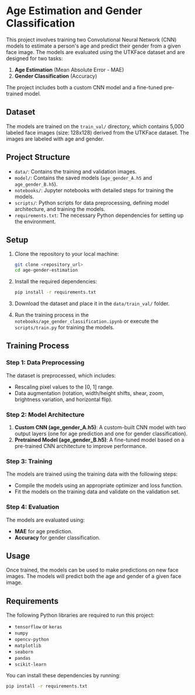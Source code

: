 # Age Estimation and Gender Classification


This project involves training two Convolutional Neural Network (CNN) models to estimate a person's age and predict their gender from a given face image. The models are evaluated using the UTKFace dataset and are designed for two tasks:


1. **Age Estimation** (Mean Absolute Error - MAE)
2. **Gender Classification** (Accuracy)


The project includes both a custom CNN model and a fine-tuned pre-trained model.


## Dataset


The models are trained on the `train_val/` directory, which contains 5,000 labeled face images (size: 128x128) derived from the UTKFace dataset. The images are labeled with age and gender.


## Project Structure


- `data/`: Contains the training and validation images.
- `model/`: Contains the saved models (`age_gender_A.h5` and `age_gender_B.h5`).
- `notebooks/`: Jupyter notebooks with detailed steps for training the models.
- `scripts/`: Python scripts for data preprocessing, defining model architecture, and training the models.
- `requirements.txt`: The necessary Python dependencies for setting up the environment.


## Setup


1. Clone the repository to your local machine:
    ```bash
    git clone <repository_url>
    cd age-gender-estimation
    ```


2. Install the required dependencies:
    ```bash
    pip install -r requirements.txt
    ```


3. Download the dataset and place it in the `data/train_val/` folder.


4. Run the training process in the `notebooks/age_gender_classification.ipynb` or execute the `scripts/train.py` for training the models.


## Training Process


### Step 1: Data Preprocessing
The dataset is preprocessed, which includes:
- Rescaling pixel values to the [0, 1] range.
- Data augmentation (rotation, width/height shifts, shear, zoom, brightness variation, and horizontal flip).


### Step 2: Model Architecture


1. **Custom CNN (age_gender_A.h5)**: A custom-built CNN model with two output layers (one for age prediction and one for gender classification).
2. **Pretrained Model (age_gender_B.h5)**: A fine-tuned model based on a pre-trained CNN architecture to improve performance.


### Step 3: Training
The models are trained using the training data with the following steps:
- Compile the models using an appropriate optimizer and loss function.
- Fit the models on the training data and validate on the validation set.


### Step 4: Evaluation
The models are evaluated using:
- **MAE** for age prediction.
- **Accuracy** for gender classification.


## Usage


Once trained, the models can be used to make predictions on new face images. The models will predict both the age and gender of a given face image.


## Requirements


The following Python libraries are required to run this project:


- `tensorflow` or `keras`
- `numpy`
- `opencv-python`
- `matplotlib`
- `seaborn`
- `pandas`
- `scikit-learn`


You can install these dependencies by running:
```bash
pip install -r requirements.txt

